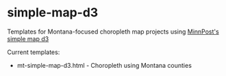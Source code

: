 # simple-map-d3
Templates for Montana-focused choropleth map projects using [MinnPost's simple map d3](http://code.minnpost.com/simple-map-d3/)

Current templates:
- mt-simple-map-d3.html - Choropleth using Montana counties
